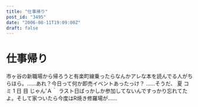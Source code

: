 ```yaml
---
title: "仕事帰り"
post_id: "3495"
date: "2006-08-11T19:09:00Z"
draft: false
---
```


# 仕事帰り

市ヶ谷の新職場から帰ろうと有楽町線乗ったらなんかアレな本を読んでる人がちらほら。……あれ？今日って何か即売イベントあったっけ？ ……そうだ、 夏 コ ミ 1 日 目 じゃん'Ａ｀ ラスト日ばっかしか参加してないんですっかり忘れてたよ。そして家ついたら今度はR焼き修羅場が……
